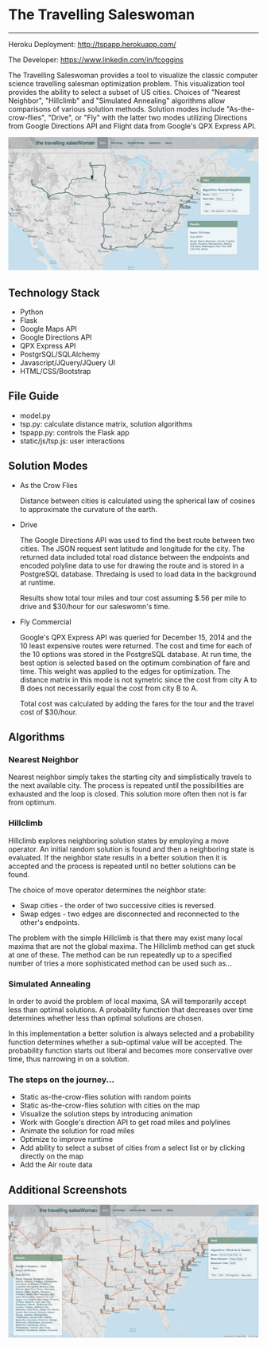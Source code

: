 <h1>The Travelling Saleswoman</h1>
<hr>
<p>Heroku Deployment: <a href = "http://tspapp.herokuapp.com/">http://tspapp.herokuapp.com/</a></p>
<p>The Developer: <a href = "https://www.linkedin.com/in/fcoggins">https://www.linkedin.com/in/fcoggins</a></p>
<p>The Travelling Saleswoman provides a tool to visualize the classic computer science travelling 
salesman optimization problem. This visualization tool provides the ability to select a 
subset of US cities. Choices of "Nearest Neighbor", "Hillclimb" and "Simulated Annealing" algorithms allow comparisons
of various solution methods. Solution modes include "As-the-crow-flies", "Drive", or "Fly" with the latter two modes
utilizing Directions from Google Directions API and Flight data from Google's QPX Express API.</p>
<img src = "static/img/TSPscreen1.png">
<h2>Technology Stack</h2>
<ul>
<li>Python</li>
<li>Flask</li>
<li>Google Maps API</li>
<li>Google Directions API</li>
<li>QPX Express API</li>
<li>PostgrSQL/SQLAlchemy</li>
<li>Javascript/JQuery/JQuery UI</li>
<li>HTML/CSS/Bootstrap</li>
</ul>

<h2>File Guide</h2>
<ul>
<li>model.py</li>
<li>tsp.py: calculate distance matrix, solution algorithms</li>
<li>tspapp.py: controls the Flask app</li>
<li>static/js/tsp.js: user interactions</li>
</ul>

<h2>Solution Modes</h2>
<ul>
<li>As the Crow Flies
<p>Distance between cities is calculated using the spherical law of 
  cosines to approximate the curvature of the earth.</p></li>
<li>Drive
<p>The Google Directions API was used to find the best route between two
  cities. The JSON request sent latitude and longitude for the city. The
  returned data included total road distance between the endpoints and 
  encoded polyline data to use for drawing the route and is stored in 
  a PostgreSQL database. Thredaing is used to load data in the background 
  at runtime.</p></li>
<p>Results show total tour miles and tour cost assuming $.56 per mile to
  drive and $30/hour for our saleswomn's time.
<li>Fly Commercial
  <p>Google's QPX Express API was queried for December 15, 2014 and the 10
    least expensive routes were returned. The cost and time for each of
    the 10 options was stored in the PostgreSQL database. At run time, the best
    option is selected based on the optimum combination of fare and time. This
    weight was applied to the edges for optimization. The distance matrix
    in this mode is not symetric since the cost from city A to B does not necessarily
    equal the cost from city B to A.</p>
  <p>Total cost was calculated by adding the fares for the tour and the 
  travel cost of $30/hour.</p>   
</li>
</ul>

<h2>Algorithms</h2>
<h3>Nearest Neighbor</h3>
<p>Nearest neighbor simply takes the starting city and simplistically
travels to the next available city. The process is repeated until the
possibilities are exhausted and the loop is closed. This solution more
often then not is far from optimum.</p>
<h3>Hillclimb</h3>
<p>Hillclimb explores neighboring solution states by employing a move
operator. An initial random solution is found and then a neighboring
state is evaluated. If the neighbor state results in a better solution
then it is accepted and the process is repeated until no better solutions
can be found.</p>
<p>The choice of move operator determines the neighbor state:
<ul>
  <li>Swap cities - the order of two successive cities is reversed.</li>
  <li>Swap edges - two edges are disconnected and reconnected to the 
    other's endpoints.</li>
</ul>
<p>The problem with the simple Hillclimb is that there may exist many local
maxima that are not the global maxima. The Hillclimb method can get stuck
at one of these. The method can be run repeatedly up to a specified number
of tries a more sophisticated method can be used such as...
<h3>Simulated Annealing</h3>
<p>In order to avoid the problem of local maxima, SA will temporarily accept 
less than optimal solutions. A probability function that decreases over time
determines whether less than optimal solutions are chosen.</p>
<p>In this implementation a better solution is always selected and a probability function
determines whether a sub-optimal value will be accepted. The probability function 
starts out liberal and becomes more conservative over time, thus narrowing in on 
a solution.</p>
<h3>The steps on the journey...</h3>
  <ul>
    <li>Static as-the-crow-flies solution with random points</li>
    <li>Static as-the-crow-flies solution with cities on the map</li>
    <li>Visualize the solution steps by introducing animation</li>
    <li>Work with Google's direction API to get road miles and polylines</li>
    <li>Animate the solution for road miles</li>
    <li>Optimize to improve runtime</li>
    <li>Add ability to select a subset of cities from a select list or by
      clicking directly on the map</li>
    <li>Add the Air route data</li>
  </ul>


<h2>Additional Screenshots</h2>
<img src = "static/img/tspscreen2.png">


